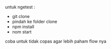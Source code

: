 untuk ngetest :

- git clone 
- pindah ke folder clone
- npm install
- nom start

coba untuk tidak copas agar lebih paham flow nya